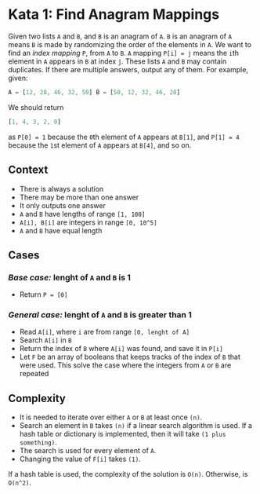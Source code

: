# Kata 1: Find Anagram Mappings

Given two lists `A` and `B`, and `B` is an anagram of `A`. `B` is an anagram of `A` means `B` is made by randomizing the order of the elements in `A`. We want to find an *index mapping* `P`, from `A` to `B`. `A` mapping `P[i] = j` means the `i`th element in `A` appears in `B` at index `j`. These lists `A` and `B` may contain duplicates. If there are multiple answers, output any of them.
For example, given:

```js
A = [12, 28, 46, 32, 50] B = [50, 12, 32, 46, 28]
```

We should return

```js
[1, 4, 3, 2, 0]
```

as  `P[0] = 1` because the `0`th element of `A` appears at  `B[1]`, and `P[1] = 4` because the `1`st element of `A` appears at `B[4]`, and so on.

## Context

* There is always a solution
* There may be more than one answer
* It only outputs one answer
* `A` and `B` have lengths of range `[1, 100]`
* `A[i], B[i]` are integers in range `[0, 10^5]`
* `A` and `B` have equal length

## Cases

### *Base case:* lenght of `A` and `B` is 1

* Return `P = [0]`

### *General case:* lenght of `A` and `B` is greater than 1

* Read `A[i]`, where `i` are from range `[0, lenght of A]`
* Search `A[i]` in `B`
* Return the index of `B` where `A[i]` was found, and save it in `P[i]`
* Let `F` be an array of booleans that keeps tracks of the index of `B` that were used. This solve the case where the integers from `A` or `B` are repeated

## Complexity

* It is needed to iterate over either `A` or `B` at least once `(n)`.
* Search an element in `B` takes `(n)` if a linear search algorithm is used. If a hash table or dictionary is implemented, then it will take `(1 plus something)`.
* The search is used for every element of `A`.
* Changing the value of `F[i]` takes `(1)`.

If a hash table is used, the complexity of the solution is `O(n)`. Otherwise, is `O(n^2)`.
